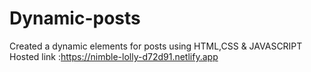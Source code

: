# Dynamic-posts
Created a dynamic elements for posts using HTML,CSS & JAVASCRIPT Hosted link :https://nimble-lolly-d72d91.netlify.app
